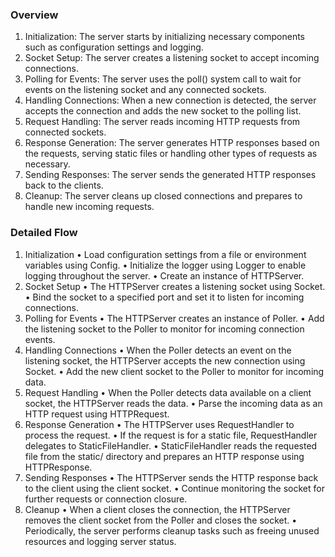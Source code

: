 ### Overview

1. Initialization: The server starts by initializing necessary components such as configuration settings and logging.
2. Socket Setup: The server creates a listening socket to accept incoming connections.
3. Polling for Events: The server uses the poll() system call to wait for events on the listening socket and any connected sockets.
4. Handling Connections: When a new connection is detected, the server accepts the connection and adds the new socket to the polling list.
5. Request Handling: The server reads incoming HTTP requests from connected sockets.
6. Response Generation: The server generates HTTP responses based on the requests, serving static files or handling other types of requests as necessary.
7. Sending Responses: The server sends the generated HTTP responses back to the clients.
8. Cleanup: The server cleans up closed connections and prepares to handle new incoming requests.

### Detailed Flow

1. Initialization
   • Load configuration settings from a file or environment variables using Config.
   • Initialize the logger using Logger to enable logging throughout the server.
   • Create an instance of HTTPServer.
2. Socket Setup
   • The HTTPServer creates a listening socket using Socket.
   • Bind the socket to a specified port and set it to listen for incoming connections.
3. Polling for Events
   • The HTTPServer creates an instance of Poller.
   • Add the listening socket to the Poller to monitor for incoming connection events.
4. Handling Connections
   • When the Poller detects an event on the listening socket, the HTTPServer accepts the new connection using Socket.
   • Add the new client socket to the Poller to monitor for incoming data.
5. Request Handling
   • When the Poller detects data available on a client socket, the HTTPServer reads the data.
   • Parse the incoming data as an HTTP request using HTTPRequest.
6. Response Generation
   • The HTTPServer uses RequestHandler to process the request.
   • If the request is for a static file, RequestHandler delegates to StaticFileHandler.
   • StaticFileHandler reads the requested file from the static/ directory and prepares an HTTP response using HTTPResponse.
7. Sending Responses
   • The HTTPServer sends the HTTP response back to the client using the client socket.
   • Continue monitoring the socket for further requests or connection closure.
8. Cleanup
   • When a client closes the connection, the HTTPServer removes the client socket from the Poller and closes the socket.
   • Periodically, the server performs cleanup tasks such as freeing unused resources and logging server status.

